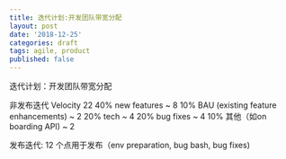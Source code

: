 ```yaml
---
title: 迭代计划:开发团队带宽分配
layout: post
date: '2018-12-25'
categories: draft
tags: agile, product
published: false
---
```


迭代计划：开发团队带宽分配

非发布迭代
Velocity 22
40% new features ~ 8
10% BAU (existing feature enhancements) ~ 2
20% tech  ~ 4
20% bug fixes ~ 4
10% 其他（如on boarding API) ~ 2

发布迭代:
12 个点用于发布（env preparation, bug bash, bug fixes)
